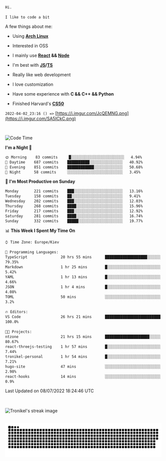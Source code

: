 ```
Hi.

I like to code a bit
```

A few things about me:

-   Using **[Arch Linux](https://archlinux.org/)**

-   Interested in OSS

-   I mainly use **[React](https://reactjs.org/) && [Node](https://nodejs.org/en/)**

-   I'm best with **[JS](https://www.javascript.com/)/[TS](https://www.typescriptlang.org/)**

-   Really like web development

-   I love customization

-   Have some experience with **C && C++ && Python**

-   Finished Harvard's **[CS50](https://cs50.harvard.edu)**

`2022-04-02_23:16 () =>` [https://i.imgur.com/JcQEMNG.png](https://i.imgur.com/SA5ICkC.png)

<br>

<!--START_SECTION:waka-->
![Code Time](http://img.shields.io/badge/Code%20Time-775%20hrs%2031%20mins-blue)

**I'm a Night 🦉** 

```text
🌞 Morning    83 commits     █░░░░░░░░░░░░░░░░░░░░░░░░   4.94% 
🌆 Daytime    687 commits    ██████████░░░░░░░░░░░░░░░   40.92% 
🌃 Evening    851 commits    ████████████░░░░░░░░░░░░░   50.68% 
🌙 Night      58 commits     ░░░░░░░░░░░░░░░░░░░░░░░░░   3.45%

```
📅 **I'm Most Productive on Sunday** 

```text
Monday       221 commits    ███░░░░░░░░░░░░░░░░░░░░░░   13.16% 
Tuesday      158 commits    ██░░░░░░░░░░░░░░░░░░░░░░░   9.41% 
Wednesday    202 commits    ███░░░░░░░░░░░░░░░░░░░░░░   12.03% 
Thursday     268 commits    ████░░░░░░░░░░░░░░░░░░░░░   15.96% 
Friday       217 commits    ███░░░░░░░░░░░░░░░░░░░░░░   12.92% 
Saturday     281 commits    ████░░░░░░░░░░░░░░░░░░░░░   16.74% 
Sunday       332 commits    █████░░░░░░░░░░░░░░░░░░░░   19.77%

```


📊 **This Week I Spent My Time On** 

```text
⌚︎ Time Zone: Europe/Kiev

💬 Programming Languages: 
TypeScript               20 hrs 55 mins      ███████████████████░░░░░░   79.35% 
Markdown                 1 hr 25 mins        █░░░░░░░░░░░░░░░░░░░░░░░░   5.42% 
YAML                     1 hr 13 mins        █░░░░░░░░░░░░░░░░░░░░░░░░   4.66% 
JSON                     1 hr 4 mins         █░░░░░░░░░░░░░░░░░░░░░░░░   4.08% 
TOML                     50 mins             ░░░░░░░░░░░░░░░░░░░░░░░░░   3.2%

🔥 Editors: 
VS Code                  26 hrs 21 mins      █████████████████████████   100.0%

🐱‍💻 Projects: 
ntzone                   21 hrs 15 mins      ████████████████████░░░░░   80.67% 
react-threejs-testing    1 hr 57 mins        █░░░░░░░░░░░░░░░░░░░░░░░░   7.44% 
tronikel-personal        1 hr 54 mins        █░░░░░░░░░░░░░░░░░░░░░░░░   7.21% 
hugo-site                47 mins             ░░░░░░░░░░░░░░░░░░░░░░░░░   2.98% 
react-hooks              14 mins             ░░░░░░░░░░░░░░░░░░░░░░░░░   0.9%

```


 Last Updated on 08/07/2022 18:24:46 UTC
<!--END_SECTION:waka-->

<br>

<p><img align="center" src="https://github-readme-streak-stats.herokuapp.com/?user=Tronikelis&theme=dark" alt="Tronikel's streak image" /></p>

<br>

<img title="" src="https://raw.githubusercontent.com/Tronikelis/Tronikelis/output/github-contribution-grid-snake.svg" alt="very cool snake thingey" data-align="left">
